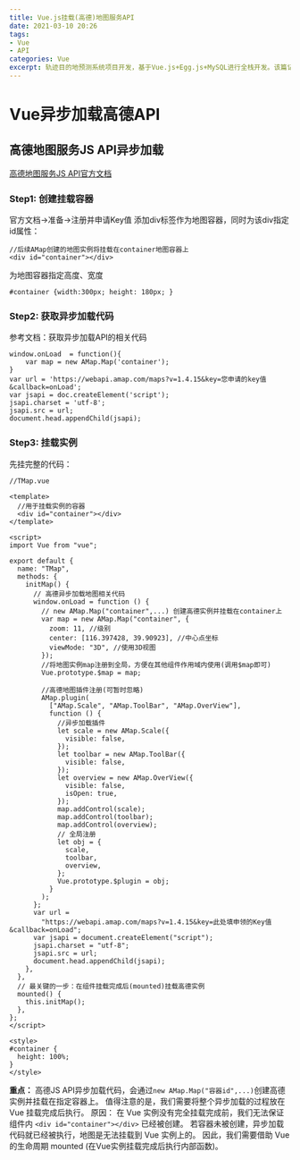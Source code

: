 ```yaml
---
title: Vue.js挂载(高德)地图服务API
date: 2021-03-10 20:26
tags: 
- Vue
- API
categories: Vue
excerpt: 轨迹目的地预测系统项目开发，基于Vue.js+Egg.js+MySQL进行全栈开发。该篇记录地图服务API挂载到Vue框架的具体操作，并总结归纳外部实例在Vue实例挂载过程。
---
```


# Vue异步加载高德API
## 高德地图服务JS API异步加载
[高德地图服务JS API官方文档](https://developer.amap.com/api/javascript-api/guide/abc/prepare)
### Step1: 创建挂载容器
官方文档->准备->注册并申请Key值
添加div标签作为地图容器，同时为该div指定id属性：
```
//后续AMap创建的地图实例将挂载在container地图容器上
<div id="container"></div> 
```
为地图容器指定高度、宽度
```
#container {width:300px; height: 180px; } 
```

### Step2: 获取异步加载代码
参考文档：获取异步加载API的相关代码
```
window.onLoad  = function(){
    var map = new AMap.Map('container');
}
var url = 'https://webapi.amap.com/maps?v=1.4.15&key=您申请的key值&callback=onLoad';
var jsapi = doc.createElement('script');
jsapi.charset = 'utf-8';
jsapi.src = url;
document.head.appendChild(jsapi);
```

### Step3: 挂载实例
先挂完整的代码：
```
//TMap.vue

<template>
  //用于挂载实例的容器
  <div id="container"></div>
</template>

<script>
import Vue from "vue";

export default {
  name: "TMap",
  methods: {
    initMap() {
      // 高德异步加载地图相关代码
      window.onLoad = function () {
        // new AMap.Map("container",...) 创建高德实例并挂载在container上
        var map = new AMap.Map("container", {
          zoom: 11, //级别
          center: [116.397428, 39.90923], //中心点坐标
          viewMode: "3D", //使用3D视图
        });
        //将地图实例map注册到全局，方便在其他组件作用域内使用(调用$map即可)
        Vue.prototype.$map = map;

        //高德地图插件注册(可暂时忽略)
        AMap.plugin(
          ["AMap.Scale", "AMap.ToolBar", "AMap.OverView"],
          function () {
            //异步加载插件
            let scale = new AMap.Scale({
              visible: false,
            });
            let toolbar = new AMap.ToolBar({
              visible: false,
            });
            let overview = new AMap.OverView({
              visible: false,
              isOpen: true,
            });
            map.addControl(scale);
            map.addControl(toolbar);
            map.addControl(overview);
            // 全局注册
            let obj = {
              scale,
              toolbar,
              overview,
            };
            Vue.prototype.$plugin = obj;
          }
        );
      };
      var url =
        "https://webapi.amap.com/maps?v=1.4.15&key=此处填申领的Key值&callback=onLoad";
      var jsapi = document.createElement("script");
      jsapi.charset = "utf-8";
      jsapi.src = url;
      document.head.appendChild(jsapi);
    },
  },
  // 最关键的一步：在组件挂载完成后(mounted)挂载高德实例
  mounted() {
    this.initMap();
  },
};
</script>

<style>
#container {
  height: 100%;
}
</style>
```

**重点：**
高德JS API异步加载代码，会通过`new AMap.Map("容器id",...)`创建高德实例并挂载在指定容器上。
值得注意的是，我们需要将整个异步加载的过程放在 Vue 挂载完成后执行。
原因：
在 Vue 实例没有完全挂载完成前，我们无法保证组件内 `<div id="container"></div>` 已经被创建。
若容器未被创建，异步加载代码就已经被执行，地图是无法挂载到 Vue 实例上的。
因此，我们需要借助 Vue 的生命周期 mounted (在Vue实例挂载完成后执行内部函数)。
